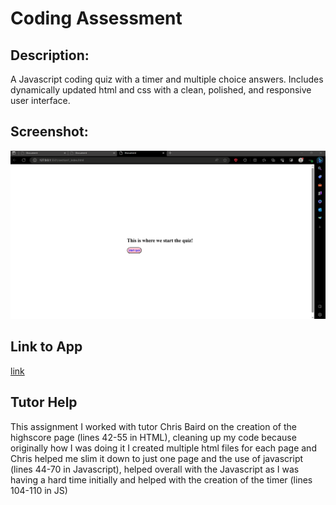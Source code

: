 # Coding Assessment

## Description: 
A Javascript coding quiz with a timer and multiple choice answers. Includes dynamically updated html and css with a clean, polished, and responsive user interface.

## Screenshot:
![screenshot](./assessment_screenshot.PNG)

## Link to App
[link](https://lwalker107.github.io/week4_codingbootcamp/)

## Tutor Help
This assignment I worked with tutor Chris Baird on the creation of the highscore page (lines 42-55 in HTML),
cleaning up my code because originally how I was doing it I created multiple html files for each page and Chris 
helped me slim it down to just one page and the use of javascript (lines 44-70 in Javascript), helped overall 
with the Javascript as I was having a hard time initially and helped with the creation of the timer (lines 104-110 in JS)